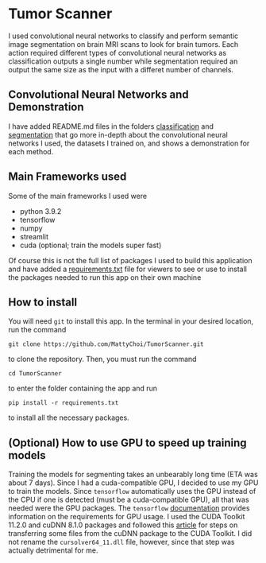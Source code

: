 # Tumor Scanner
I used convolutional neural networks to classify and perform semantic image segmentation on brain MRI scans to look for brain tumors. Each action required different types of convolutional neural networks as classification outputs a single number while segmentation required an output the same size as the input with a differet number of channels. 

## Convolutional Neural Networks and Demonstration
I have added README.md files in the folders [classification](methods/classification) and [segmentation](methods/segmentation) that go more in-depth about the convolutional neural networks I used, the datasets I trained on, and shows a demonstration for each method. 

## Main Frameworks used
Some of the main frameworks I used were
* python 3.9.2
* tensorflow
* numpy
* streamlit
* cuda (optional; train the models super fast)

Of course this is not the full list of packages I used to build this application and have added a [requirements.txt](requirements.txt) file for viewers to see or use to install the packages needed to run this app on their own machine

## How to install
You will need `git` to install this app. In the terminal in your desired location, run the command
```
git clone https://github.com/MattyChoi/TumorScanner.git
```
to clone the repository. Then, you must run the command
```
cd TumorScanner
```
to enter the folder containing the app and run 
```
pip install -r requirements.txt
```
to install all the necessary packages. 

## (Optional) How to use GPU to speed up training models
Training the models for segmenting takes an unbearably long time (ETA was about 7 days). Since I had a cuda-compatible GPU, I decided to use my GPU to train the models. Since `tensorflow` automatically uses the GPU instead of the CPU if one is detected (must be a cuda-compatible GPU), all that was needed were the GPU packages. The `tensorflow` [documentation](https://www.tensorflow.org/install/gpu) provides information on the requirements for GPU usage. I used the CUDA Toolkit 11.2.0 and cuDNN 8.1.0 packages and followed this [article](https://medium.com/analytics-vidhya/tensorflow-gpu-how-to-install-tensorflow-with-nvidia-cuda-cudnn-and-gpu-support-on-windows-6158cffc1c29) for steps on transferring some files from the cuDNN package to the CUDA Toolkit. I did not rename the `cursolver64_11.dll` file, however, since that step was actually detrimental for me. 
